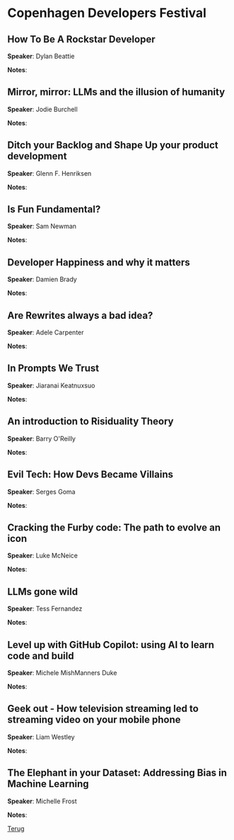 # Copenhagen Developers Festival

## How To Be A Rockstar Developer

**Speaker**: Dylan Beattie

**Notes**:

## Mirror, mirror: LLMs and the illusion of humanity

**Speaker**: Jodie Burchell

**Notes**:

## Ditch your Backlog and Shape Up your product development

**Speaker**: Glenn F. Henriksen

**Notes**:

## Is Fun Fundamental?

**Speaker**: Sam Newman

**Notes**:

## Developer Happiness and why it matters

**Speaker**: Damien Brady

**Notes**:

## Are Rewrites always a bad idea?

**Speaker**: Adele Carpenter

**Notes**:

## In Prompts We Trust

**Speaker**: Jiaranai Keatnuxsuo

**Notes**:

## An introduction to Risiduality Theory

**Speaker**: Barry O'Reilly

**Notes**:

## Evil Tech: How Devs Became Villains

**Speaker**: Serges Goma

**Notes**:

## Cracking the Furby code: The path to evolve an icon

**Speaker**: Luke McNeice

**Notes**:

## LLMs gone wild

**Speaker**: Tess Fernandez

**Notes**:

## Level up with GitHub Copilot: using AI to learn code and build

**Speaker**: Michele MishManners Duke

**Notes**:

## Geek out - How television streaming led to streaming video on your mobile phone

**Speaker**: Liam Westley

**Notes**:

## The Elephant in your Dataset: Addressing Bias in Machine Learning

**Speaker**: Michelle Frost

**Notes**:

[Terug](conferenties.md)

